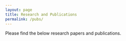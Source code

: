 ```yaml
---
layout: page
title: Research and Publications
permalink: /pubs/
---
```


Please find the below research papers and publications.


